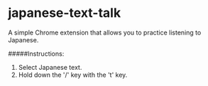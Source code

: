 # japanese-text-talk

A simple Chrome extension that allows you to practice listening to Japanese.

#####Instructions:
  1. Select Japanese text.
  2. Hold down the '/' key with the 't' key.
